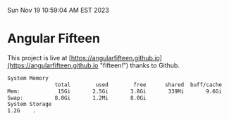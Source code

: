 Sun Nov 19 10:59:04 AM EST 2023

# Angular Fifteen


This project is live at [https://angularfifteen.github.io](https://angularfifteen.github.io "fifteen!") thanks to Github.

```bash
System Memory
               total        used        free      shared  buff/cache   available
Mem:            15Gi       2.5Gi       3.8Gi       339Mi       9.6Gi        12Gi
Swap:          8.0Gi       1.2Mi       8.0Gi
System Storage
1.2G	.
```
